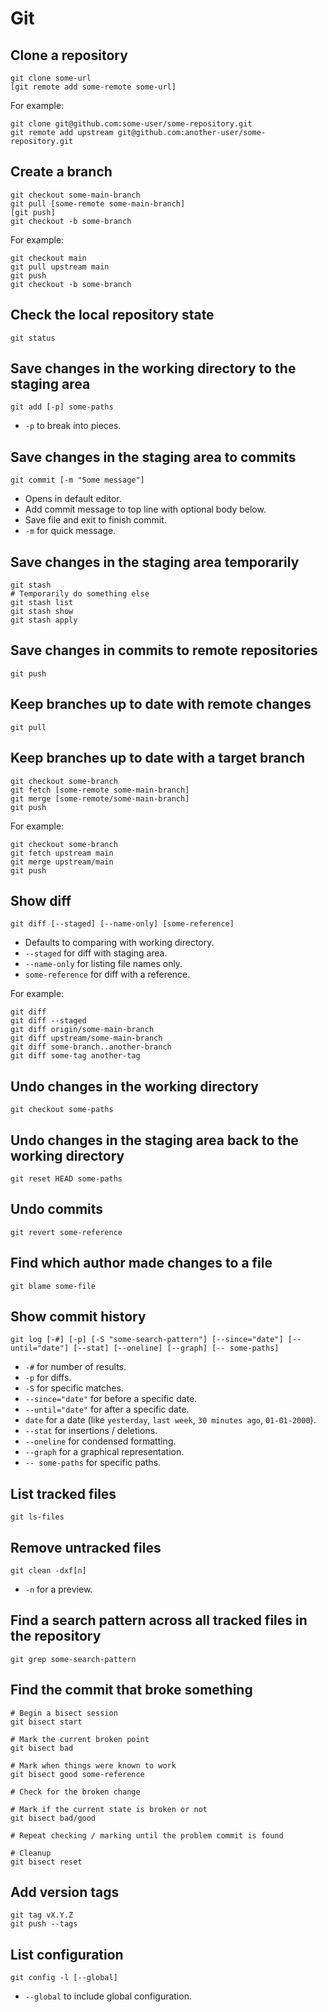 # Git

## Clone a repository

```
git clone some-url
[git remote add some-remote some-url]
```

For example:

```shell
git clone git@github.com:some-user/some-repository.git
git remote add upstream git@github.com:another-user/some-repository.git
```

## Create a branch

```
git checkout some-main-branch
git pull [some-remote some-main-branch]
[git push]
git checkout -b some-branch
```

For example:

```shell
git checkout main
git pull upstream main
git push
git checkout -b some-branch
```

## Check the local repository state

```shell
git status
```

## Save changes in the working directory to the staging area

```
git add [-p] some-paths
```

- `-p` to break into pieces.

## Save changes in the staging area to commits

```
git commit [-m "Some message"]
```

- Opens in default editor.
- Add commit message to top line with optional body below.
- Save file and exit to finish commit.
- `-m` for quick message.

## Save changes in the staging area temporarily

```
git stash
# Temporarily do something else
git stash list
git stash show
git stash apply
```

## Save changes in commits to remote repositories

```shell
git push
```

## Keep branches up to date with remote changes

```
git pull
```

## Keep branches up to date with a target branch

```
git checkout some-branch
git fetch [some-remote some-main-branch]
git merge [some-remote/some-main-branch]
git push
```

For example:

```shell
git checkout some-branch
git fetch upstream main
git merge upstream/main
git push
```

## Show diff

```
git diff [--staged] [--name-only] [some-reference]
```

- Defaults to comparing with working directory.
- `--staged` for diff with staging area.
- `--name-only` for listing file names only.
- `some-reference` for diff with a reference.

For example:

```shell
git diff
git diff --staged
git diff origin/some-main-branch
git diff upstream/some-main-branch
git diff some-branch..another-branch
git diff some-tag another-tag
```

## Undo changes in the working directory

```shell
git checkout some-paths
```

## Undo changes in the staging area back to the working directory

```shell
git reset HEAD some-paths
```

## Undo commits

```shell
git revert some-reference
```

## Find which author made changes to a file

```shell
git blame some-file
```

## Show commit history

```
git log [-#] [-p] [-S "some-search-pattern"] [--since="date"] [--until="date"] [--stat] [--oneline] [--graph] [-- some-paths]
```

- `-#` for number of results.
- `-p` for diffs.
- `-S` for specific matches.
- `--since="date"` for before a specific date.
- `--until="date"` for after a specific date.
- `date` for a date (like `yesterday`, `last week`, `30 minutes ago`, `01-01-2000`).
- `--stat` for insertions / deletions.
- `--oneline` for condensed formatting.
- `--graph` for a graphical representation.
- `-- some-paths` for specific paths.

## List tracked files

```shell
git ls-files
```

## Remove untracked files

```
git clean -dxf[n]
```

- `-n` for a preview.

## Find a search pattern across all tracked files in the repository

```shell
git grep some-search-pattern
```

## Find the commit that broke something

```
# Begin a bisect session
git bisect start

# Mark the current broken point
git bisect bad

# Mark when things were known to work
git bisect good some-reference

# Check for the broken change

# Mark if the current state is broken or not
git bisect bad/good

# Repeat checking / marking until the problem commit is found

# Cleanup
git bisect reset
```

## Add version tags

```
git tag vX.Y.Z
git push --tags
```

## List configuration

```
git config -l [--global]
```

- `--global` to include global configuration.
